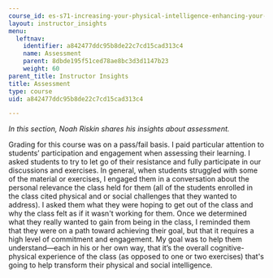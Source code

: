 ```yaml
---
course_id: es-s71-increasing-your-physical-intelligence-enhancing-your-social-smarts-spring-2014
layout: instructor_insights
menu:
  leftnav:
    identifier: a842477ddc95b8de22c7cd15cad313c4
    name: Assessment
    parent: 8dbde195f51ced78ae8bc3d3d1147b23
    weight: 60
parent_title: Instructor Insights
title: Assessment
type: course
uid: a842477ddc95b8de22c7cd15cad313c4

---
```


_In this section, Noah Riskin shares his insights about assessment._

Grading for this course was on a pass/fail basis. I paid particular attention to students’ participation and engagement when assessing their learning. I asked students to try to let go of their resistance and fully participate in our discussions and exercises. In general, when students struggled with some of the material or exercises, I engaged them in a conversation about the personal relevance the class held for them (all of the students enrolled in the class cited physical and or social challenges that they wanted to address). I asked them what they were hoping to get out of the class and why the class felt as if it wasn't working for them. Once we determined what they really wanted to gain from being in the class, I reminded them that they were on a path toward achieving their goal, but that it requires a high level of commitment and engagement. My goal was to help them understand—each in his or her own way, that it’s the overall cognitive-physical experience of the class (as opposed to one or two exercises) that's going to help transform their physical and social intelligence.
